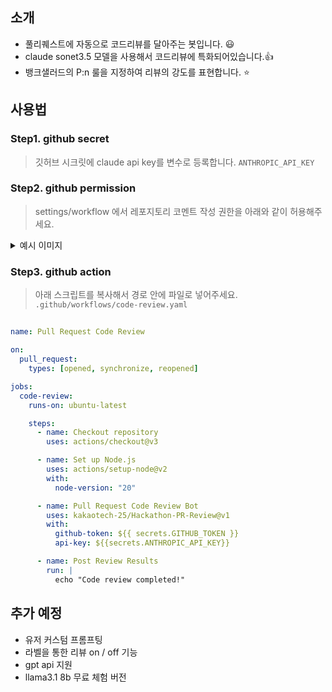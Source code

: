 ## 소개

- 풀리퀘스트에 자동으로 코드리뷰를 달아주는 봇입니다. 😃
- claude sonet3.5 모델을 사용해서 코드리뷰에 특화되어있습니다.👍 
- 뱅크샐러드의 P:n 룰을 지정하여 리뷰의 강도를 표현합니다. ⭐️

## 사용법

### Step1. github secret
> 깃허브 시크릿에 claude api key를 변수로 등록합니다.
`ANTHROPIC_API_KEY`

### Step2. github permission
> settings/workflow 에서 레포지토리 코멘트 작성 권한을 아래와 같이 허용해주세요.

<details>
<summary>예시 이미지</summary>

![184130872-7e91445d-4287-4b80-8c3b-6ff40fc893db](https://github.com/user-attachments/assets/2585f96c-fe78-4c1b-adc5-7407e6e1ea13)

</details>

### Step3. github action
> 아래 스크립트를 복사해서 경로 안에 파일로 넣어주세요.
`.github/workflows/code-review.yaml`

## 
```yml
name: Pull Request Code Review

on:
  pull_request:
    types: [opened, synchronize, reopened]

jobs:
  code-review:
    runs-on: ubuntu-latest

    steps:
      - name: Checkout repository
        uses: actions/checkout@v3

      - name: Set up Node.js
        uses: actions/setup-node@v2
        with:
          node-version: "20"

      - name: Pull Request Code Review Bot
        uses: kakaotech-25/Hackathon-PR-Review@v1
        with:
          github-token: ${{ secrets.GITHUB_TOKEN }}
          api-key: ${{secrets.ANTHROPIC_API_KEY}}

      - name: Post Review Results
        run: |
          echo "Code review completed!"
```

## 추가 예정
- 유저 커스텀 프롬프팅
- 라벨을 통한 리뷰 on / off 기능
- gpt api 지원
- llama3.1 8b 무료 체험 버전
